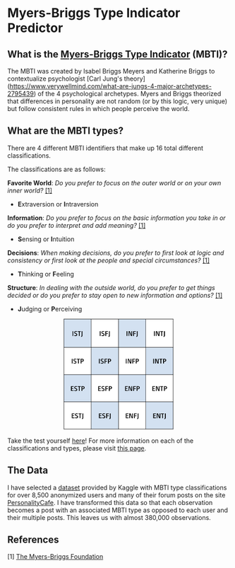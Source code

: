 # Myers-Briggs Type Indicator Predictor

## What is the [Myers-Briggs Type Indicator](https://www.myersbriggs.org/) (MBTI)?
The MBTI was created by Isabel Briggs Meyers and Katherine Briggs to contextualize psychologist [Carl Jung's theory] (https://www.verywellmind.com/what-are-jungs-4-major-archetypes-2795439) of the 4 psychological archetypes. Myers and Briggs theorized that differences in personality are not random (or by this logic, very unique) but follow consistent rules in which people perceive the world. 

## What are the MBTI types?
There are 4 different MBTI identifiers that make up 16 total different classifications.

The classifications are as follows: 

**Favorite World**: *Do you prefer to focus on the outer world or on your own inner world?* [[1]](#1)
- **E**xtraversion or **I**ntraversion

**Information**: *Do you prefer to focus on the basic information you take in or do you prefer to interpret and add meaning?* [[1]](#1)
- **S**ensing or **I**ntuition

**Decisions**: *When making decisions, do you prefer to first look at logic and consistency or first look at the people and special circumstances?* [[1]](#1)
- **T**hinking or **F**eeling

**Structure**: *In dealing with the outside world, do you prefer to get things decided or do you prefer to stay open to new information and options?* [[1]](#1)
- **J**udging or **P**erceiving

<p align="center">
  <img src="images/MBTI_table.png" height=250 width=250>
</p>


Take the test yourself [here](https://www.16personalities.com/free-personality-test)!
For more information on each of the classifications and types, please visit [this page](https://www.myersbriggs.org/my-mbti-personality-type/mbti-basics/the-16-mbti-types.htm). 

## The Data
I have selected a [dataset](https://www.kaggle.com/datasnaek/mbti-type) provided by Kaggle with MBTI type classifications for over 8,500 anonymized users and many of their forum posts on the site [PersonalityCafe](https://www.personalitycafe.com/). I have transformed this data so that each observation becomes a post with an associated MBTI type as opposed to each user and their multiple posts. This leaves us with almost 380,000 observations. 

## References
<a id="1">[1]</a> 
[The Myers-Briggs Foundation](https://www.myersbriggs.org/my-mbti-personality-type/mbti-basics/)
